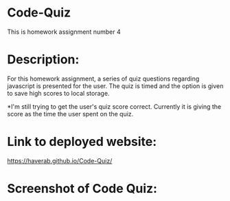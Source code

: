 # Code-Quiz
This is homework assignment number 4

# Description:
For this homework assignment, a series of quiz questions regarding javascript is presented for the user. The quiz is timed and the option is given to save high scores to local storage.

*I'm still trying to get the user's quiz score correct. Currently it is giving the score as the time the user spent on the quiz. 


# Link to deployed website:

https://haverab.github.io/Code-Quiz/


# Screenshot of Code Quiz:


